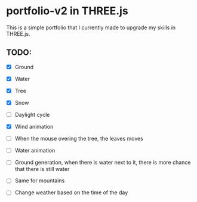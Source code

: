 # portfolio-v2 in THREE.js
This is a simple portfolio that I currently made to upgrade my skills in THREE.js.

## TODO:

- [x] Ground
- [x] Water
- [x] Tree
- [x] Snow
- [ ] Daylight cycle
- [x] Wind animation
- [ ] When the mouse overing the tree, the leaves moves
- [ ] Water animation
- [ ] Ground generation, when there is water next to it, there is more chance that there is still water
- [ ] Same for mountains


- [ ] Change weather based on the time of the day